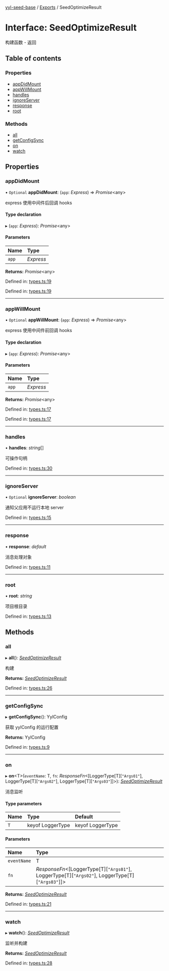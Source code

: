 [yyl-seed-base](../README.md) / [Exports](../modules.md) / SeedOptimizeResult

# Interface: SeedOptimizeResult

构建函数 - 返回

## Table of contents

### Properties

- [appDidMount](seedoptimizeresult.md#appdidmount)
- [appWillMount](seedoptimizeresult.md#appwillmount)
- [handles](seedoptimizeresult.md#handles)
- [ignoreServer](seedoptimizeresult.md#ignoreserver)
- [response](seedoptimizeresult.md#response)
- [root](seedoptimizeresult.md#root)

### Methods

- [all](seedoptimizeresult.md#all)
- [getConfigSync](seedoptimizeresult.md#getconfigsync)
- [on](seedoptimizeresult.md#on)
- [watch](seedoptimizeresult.md#watch)

## Properties

### appDidMount

• `Optional` **appDidMount**: (`app`: *Express*) => *Promise*<any\>

express 使用中间件后回调 hooks

#### Type declaration

▸ (`app`: *Express*): *Promise*<any\>

#### Parameters

| Name | Type |
| :------ | :------ |
| `app` | *Express* |

**Returns:** *Promise*<any\>

Defined in: [types.ts:19](https://github.com/yyl-team/yyl-seed-base/blob/39c10b4/src/types.ts#L19)

Defined in: [types.ts:19](https://github.com/yyl-team/yyl-seed-base/blob/39c10b4/src/types.ts#L19)

___

### appWillMount

• `Optional` **appWillMount**: (`app`: *Express*) => *Promise*<any\>

express 使用中间件前回调 hooks

#### Type declaration

▸ (`app`: *Express*): *Promise*<any\>

#### Parameters

| Name | Type |
| :------ | :------ |
| `app` | *Express* |

**Returns:** *Promise*<any\>

Defined in: [types.ts:17](https://github.com/yyl-team/yyl-seed-base/blob/39c10b4/src/types.ts#L17)

Defined in: [types.ts:17](https://github.com/yyl-team/yyl-seed-base/blob/39c10b4/src/types.ts#L17)

___

### handles

• **handles**: *string*[]

可操作句柄

Defined in: [types.ts:30](https://github.com/yyl-team/yyl-seed-base/blob/39c10b4/src/types.ts#L30)

___

### ignoreServer

• `Optional` **ignoreServer**: *boolean*

通知父应用不运行本地 server

Defined in: [types.ts:15](https://github.com/yyl-team/yyl-seed-base/blob/39c10b4/src/types.ts#L15)

___

### response

• **response**: *default*

消息处理对象

Defined in: [types.ts:11](https://github.com/yyl-team/yyl-seed-base/blob/39c10b4/src/types.ts#L11)

___

### root

• **root**: *string*

项目根目录

Defined in: [types.ts:13](https://github.com/yyl-team/yyl-seed-base/blob/39c10b4/src/types.ts#L13)

## Methods

### all

▸ **all**(): [*SeedOptimizeResult*](seedoptimizeresult.md)

构建

**Returns:** [*SeedOptimizeResult*](seedoptimizeresult.md)

Defined in: [types.ts:26](https://github.com/yyl-team/yyl-seed-base/blob/39c10b4/src/types.ts#L26)

___

### getConfigSync

▸ **getConfigSync**(): YylConfig

获取 yylConfig 的运行配置

**Returns:** YylConfig

Defined in: [types.ts:9](https://github.com/yyl-team/yyl-seed-base/blob/39c10b4/src/types.ts#L9)

___

### on

▸ **on**<T\>(`eventName`: T, `fn`: *ResponseFn*<[LoggerType[T][``"Args01"``], LoggerType[T][``"Args02"``], LoggerType[T][``"Args03"``]]\>): [*SeedOptimizeResult*](seedoptimizeresult.md)

消息监听

#### Type parameters

| Name | Type | Default |
| :------ | :------ | :------ |
| `T` | keyof LoggerType | keyof LoggerType |

#### Parameters

| Name | Type |
| :------ | :------ |
| `eventName` | T |
| `fn` | *ResponseFn*<[LoggerType[T][``"Args01"``], LoggerType[T][``"Args02"``], LoggerType[T][``"Args03"``]]\> |

**Returns:** [*SeedOptimizeResult*](seedoptimizeresult.md)

Defined in: [types.ts:21](https://github.com/yyl-team/yyl-seed-base/blob/39c10b4/src/types.ts#L21)

___

### watch

▸ **watch**(): [*SeedOptimizeResult*](seedoptimizeresult.md)

监听并构建

**Returns:** [*SeedOptimizeResult*](seedoptimizeresult.md)

Defined in: [types.ts:28](https://github.com/yyl-team/yyl-seed-base/blob/39c10b4/src/types.ts#L28)
